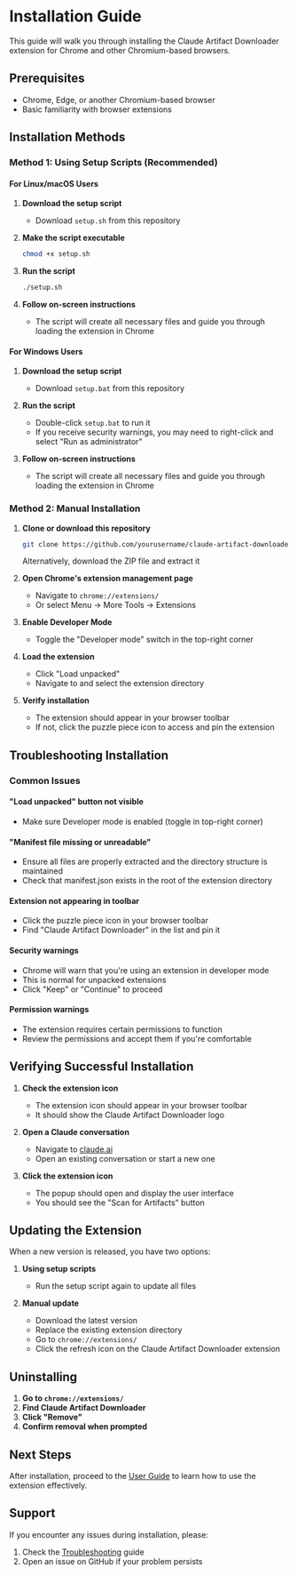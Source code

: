 # Installation Guide

This guide will walk you through installing the Claude Artifact Downloader extension for Chrome and other Chromium-based browsers.

## Prerequisites

- Chrome, Edge, or another Chromium-based browser
- Basic familiarity with browser extensions

## Installation Methods

### Method 1: Using Setup Scripts (Recommended)

#### For Linux/macOS Users

1. **Download the setup script**
   - Download `setup.sh` from this repository

2. **Make the script executable**

   ```bash
   chmod +x setup.sh
   ```

3. **Run the script**

   ```bash
   ./setup.sh
   ```

4. **Follow on-screen instructions**
   - The script will create all necessary files and guide you through loading the extension in Chrome

#### For Windows Users

1. **Download the setup script**
   - Download `setup.bat` from this repository

2. **Run the script**
   - Double-click `setup.bat` to run it
   - If you receive security warnings, you may need to right-click and select "Run as administrator"

3. **Follow on-screen instructions**
   - The script will create all necessary files and guide you through loading the extension in Chrome

### Method 2: Manual Installation

1. **Clone or download this repository**

   ```bash
   git clone https://github.com/yourusername/claude-artifact-downloader.git
   ```

   Alternatively, download the ZIP file and extract it

2. **Open Chrome's extension management page**
   - Navigate to `chrome://extensions/`
   - Or select Menu → More Tools → Extensions

3. **Enable Developer Mode**
   - Toggle the "Developer mode" switch in the top-right corner

4. **Load the extension**
   - Click "Load unpacked"
   - Navigate to and select the extension directory

5. **Verify installation**
   - The extension should appear in your browser toolbar
   - If not, click the puzzle piece icon to access and pin the extension

## Troubleshooting Installation

### Common Issues

#### "Load unpacked" button not visible

- Make sure Developer mode is enabled (toggle in top-right corner)

#### "Manifest file missing or unreadable"

- Ensure all files are properly extracted and the directory structure is maintained
- Check that manifest.json exists in the root of the extension directory

#### Extension not appearing in toolbar

- Click the puzzle piece icon in your browser toolbar
- Find "Claude Artifact Downloader" in the list and pin it

#### Security warnings

- Chrome will warn that you're using an extension in developer mode
- This is normal for unpacked extensions
- Click "Keep" or "Continue" to proceed

#### Permission warnings

- The extension requires certain permissions to function
- Review the permissions and accept them if you're comfortable

## Verifying Successful Installation

1. **Check the extension icon**
   - The extension icon should appear in your browser toolbar
   - It should show the Claude Artifact Downloader logo

2. **Open a Claude conversation**
   - Navigate to [claude.ai](https://claude.ai)
   - Open an existing conversation or start a new one

3. **Click the extension icon**
   - The popup should open and display the user interface
   - You should see the "Scan for Artifacts" button

## Updating the Extension

When a new version is released, you have two options:

1. **Using setup scripts**
   - Run the setup script again to update all files

2. **Manual update**
   - Download the latest version
   - Replace the existing extension directory
   - Go to `chrome://extensions/`
   - Click the refresh icon on the Claude Artifact Downloader extension

## Uninstalling

1. **Go to `chrome://extensions/`**
2. **Find Claude Artifact Downloader**
3. **Click "Remove"**
4. **Confirm removal when prompted**

## Next Steps

After installation, proceed to the [User Guide](USER_GUIDE.md) to learn how to use the extension effectively.

## Support

If you encounter any issues during installation, please:

1. Check the [Troubleshooting](TROUBLESHOOTING.md) guide
2. Open an issue on GitHub if your problem persists
